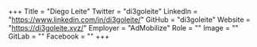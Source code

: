 +++
Title = "Diego Leite"
Twitter = "di3goleite"
LinkedIn = "https://www.linkedin.com/in/di3goleite/"
GitHub = "di3goleite"
Website = "https://di3goleite.xyz/"
Employer = "AdMobilize"
Role = ""
Image = ""
GitLab = ""
Facebook = ""
+++
